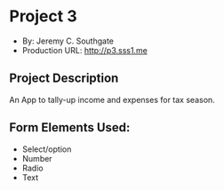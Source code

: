 # Project 3
+ By: Jeremy C. Southgate
+ Production URL: <http://p3.sss1.me>


## Project Description
An App to tally-up income and expenses for tax season.


## Form Elements Used:
+ Select/option
+ Number
+ Radio
+ Text
